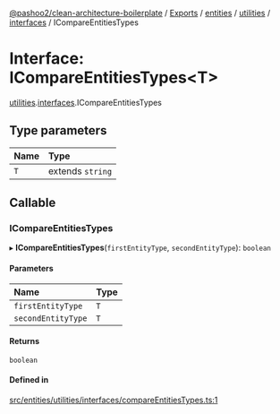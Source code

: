 [@pashoo2/clean-architecture-boilerplate](../README.md) / [Exports](../modules.md) / [entities](../modules/entities.md) / [utilities](../modules/entities.utilities.md) / [interfaces](../modules/entities.utilities.interfaces.md) / ICompareEntitiesTypes

# Interface: ICompareEntitiesTypes<T\>

[utilities](../modules/entities.utilities.md).[interfaces](../modules/entities.utilities.interfaces.md).ICompareEntitiesTypes

## Type parameters

| Name | Type |
| :------ | :------ |
| `T` | extends `string` |

## Callable

### ICompareEntitiesTypes

▸ **ICompareEntitiesTypes**(`firstEntityType`, `secondEntityType`): `boolean`

#### Parameters

| Name | Type |
| :------ | :------ |
| `firstEntityType` | `T` |
| `secondEntityType` | `T` |

#### Returns

`boolean`

#### Defined in

[src/entities/utilities/interfaces/compareEntitiesTypes.ts:1](https://github.com/pashoo2/clean-architecture-boilerplate/blob/5d0a725/src/entities/utilities/interfaces/compareEntitiesTypes.ts#L1)
